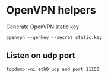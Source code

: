 # OpenVPN helpers

Generate OpenVPN static key

    openvpn --genkey --secret static.key

## Listen on udp port

    tcpdump -ni eth0 udp and port 11150


